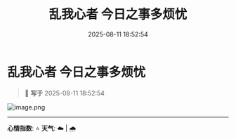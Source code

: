﻿---
title: 乱我心者 今日之事多烦忧
date: 2025-08-11 18:52:54
tags:
  - 生活
categories:
  - 生活随笔
cover: http://img.upoorcake.cn/upoorcake/IMG_1237.jpg
description:
---

# 乱我心者 今日之事多烦忧

> 📅 **写于** 2025-08-11 18:52:54

![image.png](http://img.upoorcake.cn/upoorcake/202508111858282.png)

---


**心情指数**: ⭐
**天气**: ☁️ | 🌧️


